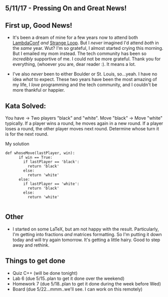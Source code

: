 ## 5/11/17 - Pressing On and Great News!


## First up, Good News!

- It's been a dream of mine for a few years now to attend 
  both [LambdaConf](http://lambdaconf.us/) *and* [Strange Loop](https://www.thestrangeloop.com/). But I *never* imagined
  I'd attend *both* in the *same* year. 
  Wut? I'm so grateful, I almost started crying this morning.
  But I emailed my mom instead. 
  The tech community has been so *incredibly* supportive of me.
  I could not be more grateful. Thank you for everything,
  (whoever you are, dear reader :). It means a lot. 
  
- I've also *never* been to either Boulder or St. Louis, 
  so...yeah. I have no idea *what* to expect. These two 
  years have been the most amazing of my life, I *love* 
  programming and the tech community, and I couldn't be
  more thankful or happier. 
  
## Kata Solved:

You have -> Two players "black" and "white".
Move "black" -> Move "white" typically.
If a player wins a round, he moves again in a new round.
If a player loses a round, the other player moves next round.
Determine whose turn it is for the next round.

My solution 

```
def whoseMove(lastPlayer, win):
      if win == True:
        if lastPlayer == 'black':
          return 'black'
        else:
          return 'white'
      else:
        if lastPlayer == 'white':
          return 'black'
        else:
          return 'white'
          
```

## Other

- I started on some LaTeX, but am not happy with the result. 
  Particularly, I'm getting into fractions *and* matrices formatting.
  So I'm putting it down today and will try again tomorrow. 
  It's getting a little hairy. Good to step away and rethink.
  
  
## Things to get done 

- Quiz C++ (will be done tonight)
- Lab 6 (due 5/15..plan to get it done over the weekend)
- Homework 7 (due 5/18..plan to get it done during the week before Wed)
- Board (due 5/22...mmm..we'll see. I can work on this remotely)



